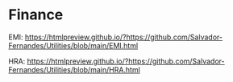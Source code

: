 # Finance

EMI: https://htmlpreview.github.io/?https://github.com/Salvador-Fernandes/Utilities/blob/main/EMI.html

HRA: https://htmlpreview.github.io/?https://github.com/Salvador-Fernandes/Utilities/blob/main/HRA.html

